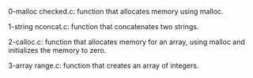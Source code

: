 0-malloc checked.c: function that allocates memory using malloc.

1-string nconcat.c: function that concatenates two strings.

2-calloc.c: function that allocates memory for an array, using malloc and initializes the memory to zero.

3-array range.c: function that creates an array of integers.
